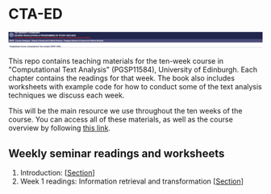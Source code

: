 # CTA-ED

![Course banner](CTA_banner.png)

This repo contains teaching materials for the ten-week course in "Computational Text Analysis" (PGSP11584), University of Edinburgh. Each chapter contains the readings for that week. The book also includes worksheets with example code for how to conduct some of the text analysis techniques we discuss each week.

This will be the main resource we use throughout the ten weeks of the course. You can access all of these materials, as well as the course overview by following [this link](https://raw.githack.com/cjbarrie/CTA-ED/main/_book/index.html). 

## Weekly seminar readings and worksheets

1. Introduction: \[[Section](https://raw.githack.com/cjbarrie/CTA-ED/main/_book/introduction-to-r.html)\]
2. Week 1 readings: Information retrieval and transformation \[[Section](https://raw.githack.com/cjbarrie/CTA-ED/main/_book/week-1.html)\]